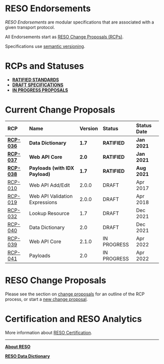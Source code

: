 # RESO Endorsements
_RESO Endorsements_ are modular specifications that are associated with a given transport protocol. 

All Endorsements start as [RESO Change Proposals (RCPs)](#reso-change-proposals). 

Specifications use [semantic versioning](https://semver.org/).

# RCPs and Statuses
* [**RATIFIED STANDARDS**](./proposals.md#ratified-standards)
* [**DRAFT SPECIFICATIONS**](./proposals.md#draft-specifications)
* [**IN PROGRESS PROPOSALS**](./proposals.md#in-progress-proposals)

# Current Change Proposals

| RCP | Name | Version | Status | Status Date |
| :-- | :-- | :-- | :-- | :-- |
| [**RCP-036**](./proposals.md#data-dictionary-17) | **Data Dictionary** | **1.7** | **RATIFIED** | **Jan 2021** |
| [**RCP-037**](./proposals.md#web-api-core-200) | **Web API Core** | **2.0** | **RATIFIED** | **Jan 2021** |
| [**RCP-038**](./proposals.md#payloads-17) | **Payloads (with IDX Payload)** | **1.7** | **RATIFIED** | **Aug 2021** |
| [RCP-010](./proposals.md#web-api-addedit) | Web API Add/Edit | 2.0.0 | DRAFT | Apr 2017 |
| [RCP-019](./proposals.md#web-api-validation-expressions) | Web API Validation Expressions | 2.0.0 | DRAFT | Apr 2018 |
| [RCP-032](./proposals.md#lookup-resource) | Lookup Resource | 1.7 | DRAFT | Dec 2021 |
| [RCP-040](./proposals.md#data-dictionary-20) | Data Dictionary | 2.0 | DRAFT | Dec 2021 |
| [RCP-039](./proposals.md#web-api-core-210) | Web API Core | 2.1.0 | IN PROGRESS | Apr 2022 |
| [RCP-041](./proposals.md#payloads-20) | Payloads | 2.0 | IN PROGRESS | Apr 2022 |


# RESO Change Proposals
Please see the section on [change proposals](./reso-rcp-process.md#reso-change-proposal-rcp-process) for an outline of the RCP process, or start a [new change proposal](./reso-rcp-process.md#new-change-proposals).

# Certification and RESO Analytics
More information about [RESO Certification](./certification-reso-analytics.md).

---

[**About RESO**](https://reso.org)

[**RESO Data Dictionary**](https://ddwiki.reso.org)


